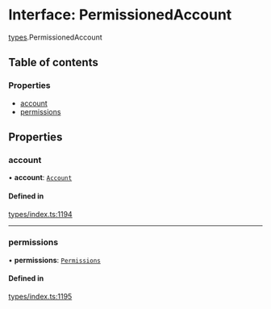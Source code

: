 # Interface: PermissionedAccount

[types](../wiki/types).PermissionedAccount

## Table of contents

### Properties

- [account](../wiki/types.PermissionedAccount#account)
- [permissions](../wiki/types.PermissionedAccount#permissions)

## Properties

### account

• **account**: [`Account`](../wiki/api.entities.Account.Account)

#### Defined in

[types/index.ts:1194](https://github.com/PolymeshAssociation/polymesh-sdk/blob/46129005/src/types/index.ts#L1194)

___

### permissions

• **permissions**: [`Permissions`](../wiki/types.Permissions)

#### Defined in

[types/index.ts:1195](https://github.com/PolymeshAssociation/polymesh-sdk/blob/46129005/src/types/index.ts#L1195)
